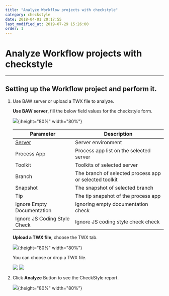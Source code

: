 ```yaml
---
title: "Analyze Workflow projects with checkstyle"
category: checkstyle
date: 2018-04-01 20:17:55
last_modified_at: 2019-07-29 15:26:00
order: 1
---
```


# Analyze Workflow projects with checkstyle
***

## Setting up the Workflow project and perform it.

   1. Use BAW server or upload a TWX file to analyze.

      **Use BAW server**, fill the below field values for the checkstyle form.

      ![][checkstyle_checkstyleform]{:height="80%" width="80%"}
      
      |   Parameter   | Description    |
      | ------------- |----------------|
      | [Server][1]   |Server environment|
      | Process App   |Process app list on the selected server|
      | Toolkit       |Toolkits of  selected server|
      | Branch        |The branch of selected process app or selected toolkit|
      |Snapshot       |The snapshot of selected branch|
      |Tip            |The tip snapshot of the process app|
      |Ignore Empty Documentation|Ignoring empty documentation check|
      |Ignore JS Coding Style Check|Ignore JS coding style check check|

      **Upload a TWX file**, choose the TWX tab.

      ![][checkstyle_checkstyleupload]{:height="80%" width="80%"}

      You can choose or drop a TWX file.

      ![][checkstyle_checkstyleupload_drop] ![][checkstyle_checkstyleupload_done]

   2. Click **Analyze** Button to see the CheckStyle report.

      ![][tutorial_checkstyle_report]{:height="80%" width="80%"}


[checkstyle_checkstyleform]: ../images/checkstyle/checkstyle_checkstyleform.PNG
[checkstyle_checkstyleupload]: ../images/checkstyle/checkstyle_checkstyleupload.PNG
[checkstyle_checkstyleupload_drop]: ../images/checkstyle/checkstyle_checkstyleupload_drop.PNG
[checkstyle_checkstyleupload_done]: ../images/checkstyle/checkstyle_checkstyleupload_done.PNG
[tutorial_checkstyle_report]: ../images/tutorial/tutorial_checkstyle_report.PNG

[1]: ../administration/administration-bpm-configuration.html
